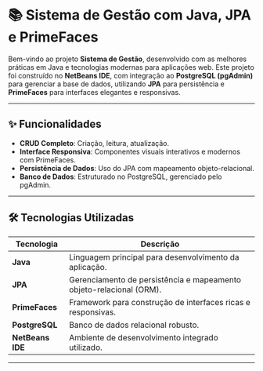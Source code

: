# 📚 Sistema de Gestão com Java, JPA e PrimeFaces

Bem-vindo ao projeto **Sistema de Gestão**, desenvolvido com as melhores práticas em Java e tecnologias modernas para aplicações web. Este projeto foi construído no **NetBeans IDE**, 
com integração ao **PostgreSQL (pgAdmin)** para gerenciar a base de dados, utilizando **JPA** para persistência e **PrimeFaces** para interfaces elegantes e responsivas.

---

## ✨ Funcionalidades

- **CRUD Completo**: Criação, leitura, atualização.
- **Interface Responsiva**: Componentes visuais interativos e modernos com PrimeFaces.
- **Persistência de Dados**: Uso do JPA com mapeamento objeto-relacional.
- **Banco de Dados**: Estruturado no PostgreSQL, gerenciado pelo pgAdmin.
---

## 🛠️ Tecnologias Utilizadas

| Tecnologia      | Descrição                                                                 |
|------------------|---------------------------------------------------------------------------|
| **Java**        | Linguagem principal para desenvolvimento da aplicação.                   |
| **JPA**         | Gerenciamento de persistência e mapeamento objeto-relacional (ORM).       |
| **PrimeFaces**  | Framework para construção de interfaces ricas e responsivas.             |
| **PostgreSQL**  | Banco de dados relacional robusto.                                        |
| **NetBeans IDE**| Ambiente de desenvolvimento integrado utilizado.                         |

---


